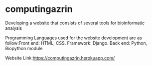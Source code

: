 # computingazrin
Developing a website that consists of several tools for bioinformatic analysis

Programming Languages used for the website development are as follow:Front end: HTML, CSS. Framework: Django. Back end: Python, Biopython module

Website Link:https://computingazrin.herokuapp.com/
